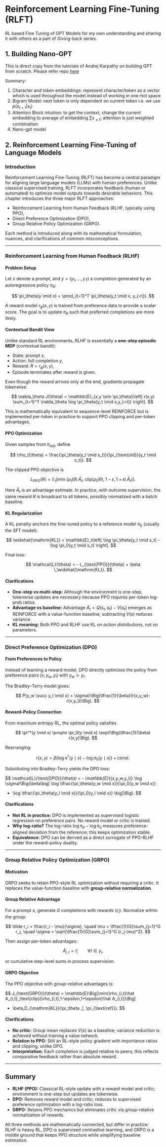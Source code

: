 # Reinforcement Learning Fine-Tuning (RLFT)
RL based Fine Tuning of GPT Models for my own understanding and sharing it with others as a part of Giving-back series.


## 1. Building Nano-GPT
This is direct copy from the tutorials of Andrej Karpathy on building GPT from scratch. Please refer repo [here](https://github.com/karpathy/ng-video-lecture)

Summary:
1. Character and token embeddings: represent character/token as a vector which is used throughout the model instead of working in one-hot space
2. Bigram Model: next token is only dependent on current token i.e. we use $p(x_{t+1} | x_t)$
3. Attention Block intuition: to get the context, change the current embedding to average of embedding $\sum x_{\leq t}$; attention is just weighted combination.
4. Nano-gpt model

## 2. Reinforcement Learning Fine-Tuning of Language Models
 
### Introduction
Reinforcement Learning Fine-Tuning (RLFT) has become a central paradigm for aligning large language models (LLMs) with human preferences. Unlike classical supervised training, RLFT incorporates feedback (human or automated) to optimize model outputs towards desirable behaviors. This chapter introduces the three major RLFT approaches:

- Reinforcement Learning from Human Feedback (RLHF, typically using PPO),
- Direct Preference Optimization (DPO),
- Group Relative Policy Optimization (GRPO).

Each method is introduced along with its mathematical formulation, nuances, and clarifications of common misconceptions.

---

### Reinforcement Learning from Human Feedback (RLHF)

#### Problem Setup
Let $x$ denote a prompt, and $y = (y_1,\dots,y_T)$ a completion generated by an autoregressive policy $\pi_\theta$:

$$
\pi_\theta(y \mid x) = \prod_{t=1}^T \pi_\theta(y_t \mid x, y_{<t}).
$$

A reward model $r_\phi(x,y)$ is trained from preference data to provide a scalar score. The goal is to update $\pi_\theta$ such that preferred completions are more likely.

#### Contextual Bandit View
Unlike standard RL environments, RLHF is essentially a **one-step episodic MDP** (contextual bandit):

- State: prompt $x$,
- Action: full completion $y$,
- Reward: $R = r_\phi(x,y)$,
- Episode terminates after reward is given.

Even though the reward arrives only at the end, gradients propagate tokenwise:

$$
\nabla_\theta J(\theta) 
= \mathbb{E}_{x,y \sim \pi_\theta}\left[ r(x,y) \sum_{t=1}^T \nabla_\theta \log \pi_\theta(y_t \mid x,y_{<t}) \right].
$$

This is mathematically equivalent to sequence-level REINFORCE but is implemented per-token in practice to support PPO clipping and per-token advantages.

#### PPO Optimization
Given samples from $\pi_{\text{old}}$, define

$$
\rho_t(\theta) = \frac{\pi_\theta(y_t \mid s_t)}{\pi_{\text{old}}(y_t \mid s_t)}.
$$

The clipped PPO objective is

$$
L_{\text{PPO}}(\theta) = 
\mathbb{E}_t \left[
\min\!\left( \rho_t(\theta)\,\hat A_t,\;\text{clip}(\rho_t(\theta), 1-\epsilon, 1+\epsilon)\,\hat A_t \right)
\right].
$$

Here $\hat A_t$ is an advantage estimate. In practice, with outcome supervision, the same reward $R$ is broadcast to all tokens, possibly normalized with a batch baseline.

#### KL Regularization
A KL penalty anchors the fine-tuned policy to a reference model $\pi_0$ (usually the SFT model):

$$
\widehat{\mathrm{KL}} = \mathbb{E}_t\left[ \log \pi_\theta(y_t \mid s_t) - \log \pi_0(y_t \mid s_t) \right].
$$

Final loss:

$$
\mathcal{L}(\theta) = - L_{\text{PPO}}(\theta) + \beta \,\widehat{\mathrm{KL}}.
$$

#### Clarifications
- **One-step vs multi-step:** Although the environment is one-step, tokenwise updates are necessary because PPO requires per-token log-prob ratios.  
- **Advantage vs baseline:** Advantage $\hat A_t = Q(s_t,a_t)-V(s_t)$ emerges as REINFORCE with a value-function baseline; subtracting $V(s)$ reduces variance.  
- **KL meaning:** Both PPO and RLHF use KL *on action distributions*, not on parameters.  

---

### Direct Preference Optimization (DPO)

#### From Preferences to Policy
Instead of learning a reward model, DPO directly optimizes the policy from preference pairs $(x,y_w,y_l)$ with $y_w \succ y_l$.

The Bradley–Terry model gives:

$$
P(y_w \succ y_l \mid x) = \sigma\!\Big(\tfrac{1}{\beta}(r(x,y_w)-r(x,y_l))\Big).
$$

#### Reward–Policy Connection
From maximum entropy RL, the optimal policy satisfies

$$
\pi^*(y \mid x) \propto \pi_0(y \mid x) \exp\!\Big(\tfrac{1}{\beta} r(x,y)\Big).
$$

Rearranging:

$$
r(x,y) = \beta \Big(\log \pi^*(y \mid x) - \log \pi_0(y \mid x)\Big) + \text{const}.
$$

Substituting into Bradley–Terry yields the DPO loss:

$$
\mathcal{L}_{\text{DPO}}(\theta) = - \mathbb{E}_{(x,y_w,y_l)} \log \sigma\!\Big(\beta\big[
\log \tfrac{\pi_\theta(y_w \mid x)}{\pi_0(y_w \mid x)}
- \log \tfrac{\pi_\theta(y_l \mid x)}{\pi_0(y_l \mid x)} \big]\Big).
$$

#### Clarifications
- **Not RL in practice:** DPO is implemented as supervised logistic regression on preference pairs. No reward model or critic is trained.  
- **Why log-ratio?** The log-ratio $\log \pi_\theta - \log \pi_0$ measures preference-aligned deviation from the reference; this keeps optimization stable.  
- **Equivalence:** DPO can be derived as a direct surrogate of PPO-RLHF under the reward–policy duality.  

---

### Group Relative Policy Optimization (GRPO)

#### Motivation
GRPO seeks to retain PPO-style RL optimization without requiring a critic. It replaces the value-function baseline with **group-relative normalization**.

#### Group Relative Advantage
For a prompt $x$, generate $G$ completions with rewards $\{r_i\}$. Normalize within the group:

$$
\tilde r_i = \frac{r_i - \mu}{\sigma}, \quad 
\mu = \tfrac{1}{G}\sum_{j=1}^G r_j, \quad 
\sigma = \sqrt{\tfrac{1}{G}\sum_{j=1}^G (r_j-\mu)^2}.
$$

Then assign per-token advantages:

$$
\hat A_{i,t} = \tilde r_i \qquad \forall t \in y_i,
$$

or cumulative step-level sums in process supervision.

#### GRPO Objective
The PPO objective with group-relative advantages is:

$$
J_{\text{GRPO}}(\theta) =
\mathbb{E}\Big[\min(\rho_{i,t}\hat A_{i,t},\;\text{clip}(\rho_{i,t},1-\epsilon,1+\epsilon)\hat A_{i,t})\Big]
- \beta\,D_{\mathrm{KL}}(\pi_\theta \,\|\, \pi_{\text{ref}}).
$$

#### Clarifications
- **No critic:** Group mean replaces $V(s)$ as a baseline; variance reduction is achieved without training a value network.  
- **Relation to PPO:** Still an RL-style policy gradient with importance ratios and clipping, unlike DPO.  
- **Interpretation:** Each completion is judged relative to peers; this reflects comparative feedback rather than absolute reward.  

---

## Summary
- **RLHF (PPO):** Classical RL-style update with a reward model and critic; environment is one-step but updates are tokenwise.  
- **DPO:** Removes reward model and critic; reduces to supervised preference optimization with a log-ratio loss.  
- **GRPO:** Retains PPO mechanics but eliminates critic via group-relative normalization of rewards.  

All three methods are mathematically connected, but differ in practice: RLHF is heavy RL, DPO is supervised contrastive learning, and GRPO is a middle ground that keeps PPO structure while simplifying baseline estimation.
